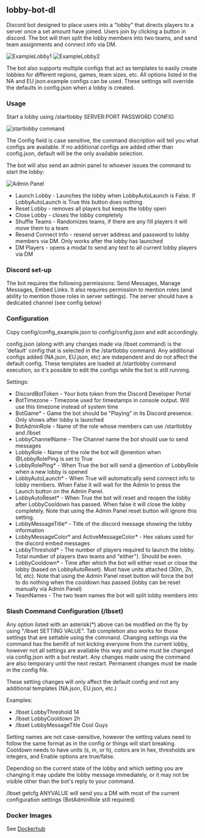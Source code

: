 ## lobby-bot-dl
Discord bot designed to place users into a "lobby" that directs players to a server once a set amount have joined. 
Users join by clicking a button in discord.
The bot will then split the lobby members into two teams, and send team assignments and connect info via DM.

![ExampleLobby1](https://i.imgur.com/0UdUNIs.png) ![ExampleLobby2](https://i.imgur.com/VuqXvMy.png)

The bot also supports multiple configs that act as templates to easily create lobbies for different regions, games, team sizes, etc.
All options listed in the NA and EU json.example configs can be used. These settings will override the defaults in config.json when a lobby is created.

### Usage

Start a lobby using /startlobby SERVER:PORT PASSWORD CONFIG

![startlobby command](https://i.imgur.com/q2bNbcA.png)

The Config field is case sensitive, the command discription will tell you what configs are available.
If no additional configs are added other than config.json, default will be the only available selection.

The bot will also send an admin panel to whoever issues the command to start the lobby:

![Admin Panel](https://i.imgur.com/urofBgA.png)

- Launch Lobby - Launches the lobby when LobbyAutoLaunch is False. If LobbyAutoLaunch is True this button does nothing
- Reset Lobby - removes all players but keeps the lobby open
- Close Lobby - closes the lobby completely
- Shuffle Teams - Randomizes teams, if there are any fill players it will move them to a team
- Resend Connect Info - resend server address and password to lobby members via DM. Only works after the lobby has launched
- DM Players - opens a modal to send any text to all current lobby players via DM


### Discord set-up
The bot requires the following permissions: Send Messages, Manage Messages, Embed Links. It also requires permission to mention roles (and ability to mention those roles in server settings).
The server should have a dedicated channel (see config below)

### Configuration
Copy config/config_example.json to config/config.json and edit accordingly. 

config.json (along with any changes made via /lbset command) is the 'default' config that is selected in the /startlobby command.
Any additional configs added (NA.json, EU.json, etc) are independent and do not affect the default config.
These templates are loaded at /startlobby command execution, so it's possible to edit the configs while the bot is still running.

Settings:
- DiscordBotToken - Your bots token from the Discord Developer Portal
- BotTimezone - Timezone used for timestamps in console output. Will use this timezone instead of system time
- BotGame* - Game the bot should be "Playing" in its Discord presence. Only shows after lobby is launched
- BotAdminRole - Name of the role whose members can use /startlobby and /lbset
- LobbyChannelName - The Channel name the bot should use to send messages
- LobbyRole - Name of the role the bot will @mention when @LobbyRolePing is set to True
- LobbyRolePing* - When True the bot will send a @mention of LobbyRole when a new lobby is opened
- LobbyAutoLaunch* - When True will automatically send connect info to lobby members. When False it will wait for the Admin to press the Launch button on the Admin Panel.
- LobbyAutoReset* - When True the bot will reset and reopen the lobby after LobbyCooldown has passed. When false it will close the lobby completely. Note that using the Admin Panel reset button will ignore this setting.
- LobbyMessageTitle* - Title of the discord message showing the lobby information
- LobbyMessageColor* and ActiveMessageColor* - Hex values used for the discord embed messages
- LobbyThreshold* - The number of players required to launch the lobby. Total number of players (two teams and "either"). Should be even.
- LobbyCooldown* - Time after which the bot will either reset or close the lobby (based on LobbyAutoReset). Must have units attached (30m, 2h, 1d, etc). Note that using the Admin Panel reset button will force the bot to do nothing when the cooldown has passed (lobby can be reset manually via Admin Panel)
- TeamNames - The two team names the bot will split lobby members into

### Slash Command Configuration (/lbset)
Any option listed with an asterisk(*) above can be modified on the fly by using "/lbset SETTING VALUE". Tab completion also works for those settings that are settable using the command.
Changing settings via the command has the benifit of not kicking everyone from the current lobby, however not all settings are available this way and some must be changed via config.json with a bot restart. 
Any changes made using the command are also temporary until the next restart. Permanent changes must be made in the config file.

These setting changes will only affect the default config and not any additional templates (NA.json, EU.json, etc.)

Examples:
- /lbset LobbyThreshold 14
- /lbset LobbyCooldown 2h
- /lbset LobbyMessageTitle Cool Guys

Setting names are not case-sensitive, however the setting values need to follow the same format as in the config or things will start breaking.
Cooldown needs to have units (s, m, or h), colors are in hex, thresholds are integers, and Enable options are true/false.

Depending on the current state of the lobby and which setting you are changing it may update the lobby message immediately, or it may not be visible other than the bot's reply to your command.

/lbset getcfg ANYVALUE will send you a DM with most of the current configuration settings (BotAdminRole still required)

### Docker Images
See [Dockerhub](https://hub.docker.com/r/erkston/lobby-bot-dl)